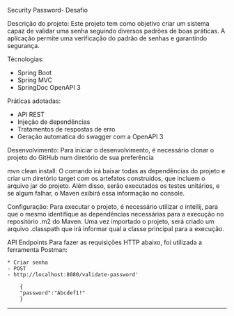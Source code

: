 Security Password- Desafio

Descrição do projeto:
Este projeto tem como objetivo criar um sistema capaz de validar uma senha seguindo diversos padrões de boas práticas.
A aplicação permite uma verificação do padrão de senhas e garantindo segurança.


Técnologias:
- Spring Boot
- Spring MVC
- SpringDoc OpenAPI 3


Práticas adotadas:
- API REST
- Injeção de dependências
- Tratamentos de respostas de erro
- Geração automatica do swagger com a OpenAPI 3

Desenvolvimento:
Para iniciar o desenvolvimento, é necessário clonar o projeto do GitHub num diretório de sua preferência


mvn clean install:
O comando irá baixar todas as dependências do projeto e criar um diretório target com os artefatos construídos, que incluem o arquivo jar do projeto.
Além disso, serão executados os testes unitários, e se algum falhar, o Maven exibirá essa informação no console.


Configuração:
Para executar o projeto, é necessário utilizar o intellij, para que o mesmo identifique as dependências necessárias para a execução no repositório .m2 do Maven.
Uma vez importado o projeto, será criado um arquivo .classpath que irá informar qual a classe principal para a execução.

API Endpoints
Para fazer as requisições HTTP abaixo, foi utilizada a ferramenta Postman:

    * Criar senha
    - POST
    - http://localhost:8080/validate-password'

        {
        "password":"Abcdef1!"
        }

-------------------------------------------------------
